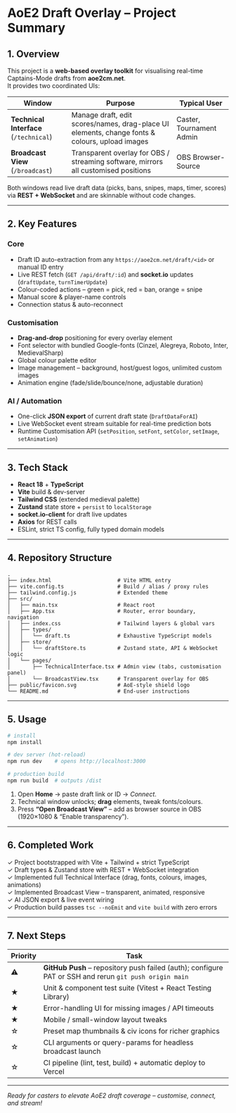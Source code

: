 # AoE2 Draft Overlay – Project Summary

## 1. Overview
This project is a **web-based overlay toolkit** for visualising real-time Captains-Mode drafts from **aoe2cm.net**.  
It provides two coordinated UIs:

| Window | Purpose | Typical User |
| ------ | ------- | ------------ |
| **Technical Interface** (`/technical`) | Manage draft, edit scores/names, drag-place UI elements, change fonts & colours, upload images | Caster, Tournament Admin |
| **Broadcast View** (`/broadcast`) | Transparent overlay for OBS / streaming software, mirrors all customised positions | OBS Browser-Source |

Both windows read live draft data (picks, bans, snipes, maps, timer, scores) via **REST + WebSocket** and are skinnable without code changes.

---

## 2. Key Features
### Core
* Draft ID auto-extraction from any `https://aoe2cm.net/draft/<id>` or manual ID entry
* Live REST fetch (`GET /api/draft/:id`) and **socket.io** updates (`draftUpdate`, `turnTimerUpdate`)
* Colour-coded actions – green = pick, red = ban, orange = snipe
* Manual score & player-name controls
* Connection status & auto-reconnect

### Customisation
* **Drag-and-drop** positioning for every overlay element
* Font selector with bundled Google-fonts (Cinzel, Alegreya, Roboto, Inter, MedievalSharp)
* Global colour palette editor
* Image management – background, host/guest logos, unlimited custom images
* Animation engine (fade/slide/bounce/none, adjustable duration)

### AI / Automation
* One-click **JSON export** of current draft state (`DraftDataForAI`)
* Live WebSocket event stream suitable for real-time prediction bots
* Runtime Customisation API (`setPosition`, `setFont`, `setColor`, `setImage`, `setAnimation`)

---

## 3. Tech Stack
* **React 18** + **TypeScript**
* **Vite** build & dev-server
* **Tailwind CSS** (extended medieval palette)
* **Zustand** state store + `persist` to `localStorage`
* **socket.io-client** for draft live updates
* **Axios** for REST calls
* ESLint, strict TS config, fully typed domain models

---

## 4. Repository Structure
```
.
├── index.html                     # Vite HTML entry
├── vite.config.ts                 # Build / alias / proxy rules
├── tailwind.config.js             # Extended theme
├── src/
│   ├── main.tsx                   # React root
│   ├── App.tsx                    # Router, error boundary, navigation
│   ├── index.css                  # Tailwind layers & global vars
│   ├── types/
│   │   └── draft.ts               # Exhaustive TypeScript models
│   ├── store/
│   │   └── draftStore.ts          # Zustand state, API & WebSocket logic
│   └── pages/
│       ├── TechnicalInterface.tsx # Admin view (tabs, customisation panel)
│       └── BroadcastView.tsx      # Transparent overlay for OBS
├── public/favicon.svg             # AoE-style shield logo
└── README.md                      # End-user instructions
```

---

## 5. Usage
```bash
# install
npm install

# dev server (hot-reload)
npm run dev    # opens http://localhost:3000

# production build
npm run build  # outputs /dist
```
1. Open **Home** → paste draft link or ID → _Connect_.  
2. Technical window unlocks; **drag** elements, tweak fonts/colours.  
3. Press **“Open Broadcast View”** – add as browser source in OBS (1920×1080 & “Enable transparency”).  

---

## 6. Completed Work
✓ Project bootstrapped with Vite + Tailwind + strict TypeScript  
✓ Draft types & Zustand store with REST + WebSocket integration  
✓ Implemented full Technical Interface (drag, fonts, colours, images, animations)  
✓ Implemented Broadcast View – transparent, animated, responsive  
✓ AI JSON export & live event wiring  
✓ Production build passes `tsc --noEmit` and `vite build` with zero errors

---

## 7. Next Steps
| Priority | Task |
| -------- | ---- |
| ⚠️ | **GitHub Push** – repository push failed (auth); configure PAT or SSH and rerun `git push origin main` |
| ★ | Unit & component test suite (Vitest + React Testing Library) |
| ★ | Error-handling UI for missing images / API timeouts |
| ★ | Mobile / small-window layout tweaks |
| ☆ | Preset map thumbnails & civ icons for richer graphics |
| ☆ | CLI arguments or query-params for headless broadcast launch |
| ☆ | CI pipeline (lint, test, build) + automatic deploy to Vercel |

---

_Ready for casters to elevate AoE2 draft coverage – customise, connect, and stream!_
